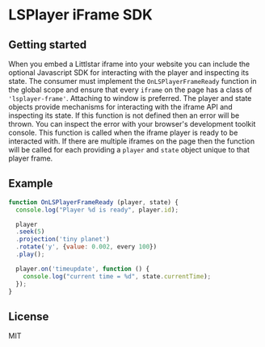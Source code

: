 # LSPlayer iFrame SDK

## Getting started

When you embed a Littlstar iframe into your website you can include the
optional Javascript SDK for interacting with the player and inspecting
its state. The consumer must implement the `OnLSPlayerFrameReady` function
in the global scope and ensure that every `iframe` on the page has a class
of `'lsplayer-frame'`. Attaching to window is preferred. The player and state
objects provide mechanisms for interacting with the iframe API and
inspecting its state. If this function is not defined then an error will
be thrown. You can inspect the error with your browser's development
toolkit console. This function is called when the iframe player is ready
to be interacted with. If there are multiple iframes on the page then
the function will be called for each providing a `player` and `state`
object unique to that player frame.

## Example

```js
function OnLSPlayerFrameReady (player, state) {
  console.log("Player %d is ready", player.id);

  player
  .seek(5)
  .projection('tiny planet')
  .rotate('y', {value: 0.002, every 100})
  .play();

  player.on('timeupdate', function () {
    console.log("current time = %d", state.currentTime);
  });
}
```

## License

MIT

